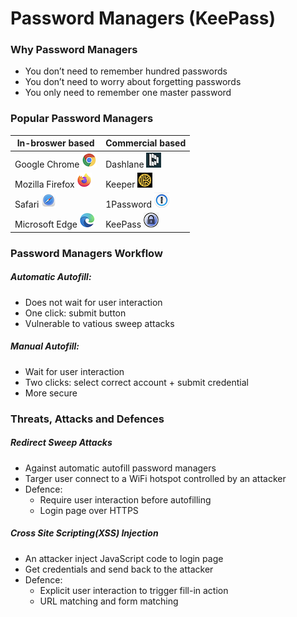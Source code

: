 # Password Managers (KeePass)

### Why Password Managers
- You don’t need to remember hundred passwords
- You don’t need to worry about forgetting passwords 
- You only need to remember one master password

### Popular Password Managers
| In-broswer based | Commercial based |
| --------         | --------         |
| Google Chrome ![alt text][chrome]      | Dashlane ![alt text][dashlane]      |
| Mozilla Firefox ![alt text][firefox]   | Keeper ![alt text][keeper]          |
| Safari ![alt text][safari]             | 1Password ![alt text][onepassword]    |
| Microsoft Edge ![alt text][microsoft]  | KeePass ![alt text][keepass]        |

### Password Managers Workflow
##### Automatic Autofill:
- Does not wait for user interaction
- One click: submit button 
- Vulnerable to vatious sweep attacks
##### Manual Autofill:
- Wait for user interaction 
- Two clicks: select correct account + submit credential 
- More secure 

### Threats, Attacks and Defences
##### Redirect Sweep Attacks
- Against automatic autofill password managers
- Targer user connect to a WiFi hotspot controlled by an attacker
- Defence:
  - Require user interaction before autofilling 
  - Login page over HTTPS
##### Cross Site Scripting(XSS) Injection
- An attacker inject JavaScript code to login page 
- Get credentials and send back to the attacker 
- Defence:
  - Explicit user interaction to trigger fill-in action
  - URL matching and form matching



[chrome]: https://github.com/tingsama/hacking-p1/blob/main/images/chrome.png 'Chrome Logo'
[firefox]: https://github.com/tingsama/hacking-p1/blob/main/images/firefox.png 'Firefox Logo'
[safari]: https://github.com/tingsama/hacking-p1/blob/main/images/safari.png 'Safari Logo'
[microsoft]: https://github.com/tingsama/hacking-p1/blob/main/images/microsoft.png 'Microsoft Logo'
[dashlane]: https://github.com/tingsama/hacking-p1/blob/main/images/dashlane.png 'Dashlane Logo'
[keeper]: https://github.com/tingsama/hacking-p1/blob/main/images/keeper.png 'Keeper Logo'
[onepassword]: https://github.com/tingsama/hacking-p1/blob/main/images/onepassword.png 'Onepassword Logo'
[keepass]: https://github.com/tingsama/hacking-p1/blob/main/images/keepass.png 'Keepass Logo'
